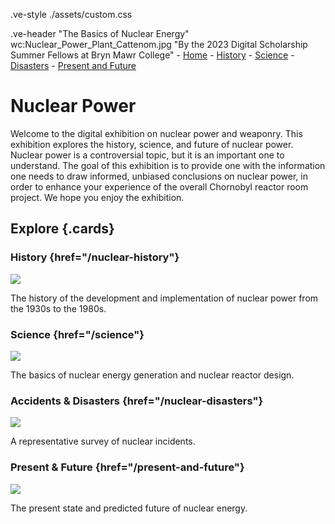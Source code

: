.ve-style ./assets/custom.css

.ve-header "The Basics of Nuclear Energy" wc:Nuclear_Power_Plant_Cattenom.jpg "By the 2023 Digital Scholarship Summer Fellows at Bryn Mawr College"
    - [Home](/)
    - [History](nuclear-history/)
    - [Science](science/)
    - [Disasters](nuclear-disasters/)
    - [Present and Future](present-and-future/)


# Nuclear Power 

Welcome to the digital exhibition on nuclear power and weaponry. This exhibition explores the history, science, and future of nuclear power. Nuclear power is a controversial topic, but it is an important one to understand. The goal of this exhibition is to provide one with the information one needs to draw informed, unbiased conclusions on nuclear power, in order to enhance your experience of the overall Chornobyl reactor room project. We hope you enjoy the exhibition.


## Explore {.cards}


### History {href="/nuclear-history"}
![](https://upload.wikimedia.org/wikipedia/commons/6/6f/Laura_and_Enrico_Fermi_1954.jpg)

The history of the development and implementation of nuclear power from the 1930s to the 1980s.

### Science {href="/science"}
![](https://upload.wikimedia.org/wikipedia/commons/3/30/NSC-Oct-2017.jpg)

The basics of nuclear energy generation and nuclear reactor design. 

### Accidents & Disasters {href="/nuclear-disasters"}
![](https://upload.wikimedia.org/wikipedia/commons/1/15/Chernobyl_2019_G03.jpg)

A representative survey of nuclear incidents. 

### Present & Future {href="/present-and-future"}
![](https://upload.wikimedia.org/wikipedia/commons/5/54/De_Molen_%28windmill%29_and_the_nuclear_power_plant_cooling_tower_in_Doel%2C_Belgium_%28DSCF3859%29.jpg)

The present state and predicted future of nuclear energy.


